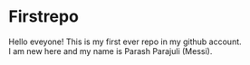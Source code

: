 # Firstrepo

Hello eveyone! This is my first ever repo in my github account.
<br>
I am new here and my name is Parash Parajuli (Messi).
